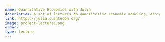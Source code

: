 ```yaml
---
name: Quantitative Economics with Julia
description: A set of lectures on quantitative economic modeling, designed and written by Jesse Perla, Thomas J. Sargent and John Stachurski.
link: https://julia.quantecon.org/
image: project-lectures.png
order:
type: lecture
---
```

